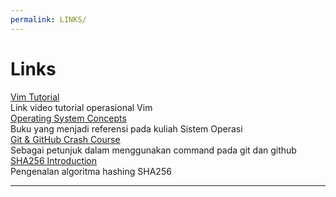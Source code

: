 ```yaml
---
permalink: LINKS/
---
```


# Links

[Vim Tutorial](https://youtu.be/ggSyF1SVFr4) <br>
    Link video tutorial operasional Vim <br>
[Operating System Concepts](https://www.os-book.com/OS10/) <br>
    Buku yang menjadi referensi pada kuliah Sistem Operasi <br>
[Git & GitHub Crash Course](https://www.youtube.com/watch?v=RGOj5yH7evk) <br>
    Sebagai petunjuk dalam menggunakan command pada git dan github <br>
[SHA256 Introduction](https://www.youtube.com/watch?v=DMtFhACPnTY) <br>
    Pengenalan algoritma hashing SHA256 
   <hr>

